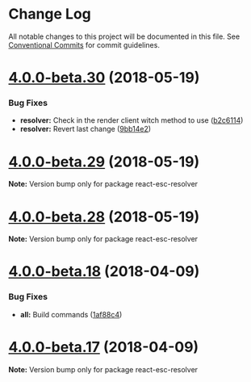 # Change Log

All notable changes to this project will be documented in this file.
See [Conventional Commits](https://conventionalcommits.org) for commit guidelines.

<a name="4.0.0-beta.30"></a>
# [4.0.0-beta.30](https://github.com/TriPSs/react-esc/compare/v4.0.0-beta.29...v4.0.0-beta.30) (2018-05-19)


### Bug Fixes

* **resolver:** Check in the render client witch method to use ([b2c6114](https://github.com/TriPSs/react-esc/commit/b2c6114))
* **resolver:** Revert last change ([9bb14e2](https://github.com/TriPSs/react-esc/commit/9bb14e2))




<a name="4.0.0-beta.29"></a>
# [4.0.0-beta.29](https://github.com/TriPSs/react-esc/compare/v4.0.0-beta.28...v4.0.0-beta.29) (2018-05-19)




**Note:** Version bump only for package react-esc-resolver

<a name="4.0.0-beta.28"></a>
# [4.0.0-beta.28](https://github.com/TriPSs/react-esc/compare/v4.0.0-beta.27...v4.0.0-beta.28) (2018-05-19)




**Note:** Version bump only for package react-esc-resolver

<a name="4.0.0-beta.18"></a>
# [4.0.0-beta.18](https://github.com/TriPSs/react-esc/compare/v4.0.0-beta.17...v4.0.0-beta.18) (2018-04-09)


### Bug Fixes

* **all:** Build commands ([1af88c4](https://github.com/TriPSs/react-esc/commit/1af88c4))




<a name="4.0.0-beta.17"></a>
# [4.0.0-beta.17](https://github.com/TriPSs/react-esc/compare/v4.0.0-beta.14...v4.0.0-beta.17) (2018-04-09)




**Note:** Version bump only for package react-esc-resolver
